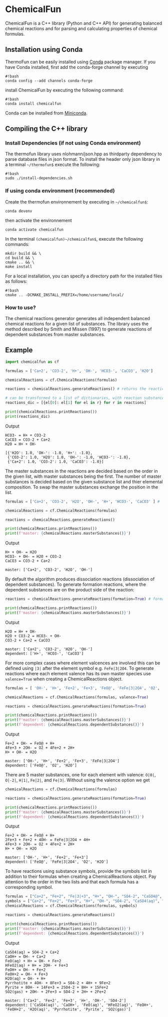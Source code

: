 # ChemicalFun

ChemicalFun is a C++ library (Python and C++ API) for generating balanced chemical reactions and for parsing and calculating properties of chemical formulas.

## Installation using Conda

ThermoFun can be easily installed using [Conda](https://conda.io/docs/) package manager. If you have Conda installed, first add the conda-forge channel by executing 

```
#!bash
conda config --add channels conda-forge
```

install ChemicalFun by executing the following command:

```
#!bash
conda install chemicalfun
```

Conda can be installed from [Miniconda](https://conda.io/miniconda.html).

## Compiling the C++ library

### Install Dependencies (if not using Conda environment)

The thermofun library uses nlohmann/json.hpp as thirdparty dependency to parse database files in json format. To install the header only json library in a terminal ```~/thermofun$``` execute the following: 

```
#!bash
sudo ./install-dependencies.sh
```

### If using conda environment (recommended)

Create the thermofun environnement by executing in ```~/chemicalfun$```:

```
conda devenv
```

then activate the environnement

```
conda activate chemicalfun
```

In the terminal ```(chemicalfun)~/chemicalfun$```, execute the following commands:

```
mkdir build && \
cd build && \
cmake .. && \
make install
``` 

For a local installation, you can specify a directory path for the installed files as follows:

```
#!bash
cmake .. -DCMAKE_INSTALL_PREFIX=/home/username/local/
```

### How to use?

The chemical reactions generator generates all independent balanced chemical reactions for a given list of substances. The library uses the method described by Smith and Missen (1997) to generate reactions of dependent substances from master substances. 

## Example

```python
import chemicalfun as cf

formulas = ['Ca+2', 'CO3-2', 'H+', 'OH-', 'HCO3-', 'CaCO3', 'H2O']

chemicalReactions = cf.ChemicalReactions(formulas)

reactions = chemicalReactions.generateReactions() # returns the reactions list as a list of tuples ('substance', coefficient)

# can be transformed to a list of dictionaries, with reaction substances as keys and the reaction coefficients as values
reactions_dic = [{el[0]: el[1] for el in r} for r in reactions] 

print(chemicalReactions.printReactions())
print(reactions_dic)
```

Output
```
HCO3- = H+ + CO3-2
CaCO3 = CO3-2 + Ca+2
H2O = H+ + OH-

[{'H2O': 1.0, 'OH-': -1.0, 'H+': -1.0},
 {'CO3-2': 1.0, 'H2O': 1.0, 'OH-': -1.0, 'HCO3-': -1.0},
 {'Ca+2': 1.0, 'CO3-2': 1.0, 'CaCO3': -1.0}]
```

The master substances in the reactions are decided based on the order in the given list, with master substances being the first. The number of master substances is decided based on the given substance list and thier elemental composition. To swap the master substances exchange the position in the list. 

```python
formulas = ['Ca+2', 'CO3-2', 'H2O', 'OH-', 'H+', 'HCO3-', 'CaCO3' ] # 'H2O' and 'OH-' are in front of 'H+' and will be set as master 

chemicalReactions = cf.ChemicalReactions(formulas)

reactions = chemicalReactions.generateReactions() 

print(chemicalReactions.printReactions())
print(f'master: {chemicalReactions.masterSubstances()}')
```

Output
```
H+ + OH- = H2O
HCO3- + OH- = H2O + CO3-2
CaCO3 = CO3-2 + Ca+2

master: ['Ca+2', 'CO3-2', 'H2O', 'OH-']
```

By default the algorithm produces dissociation reactions (dissociation of dependent substances). To generate formation reactions, where the dependent substances are on the product side of the reaction: 

```python
reactions = chemicalReactions.generateReactions(formation=True) # formation=True to generate formation reactions

print(chemicalReactions.printReactions())
print(f'master: {chemicalReactions.masterSubstances()}')
```

Output
```
H2O = H+ + OH-
H2O + CO3-2 = HCO3- + OH-
CO3-2 + Ca+2 = CaCO3

master: ['Ca+2', 'CO3-2', 'H2O', 'OH-']
dependent: ['H+', 'HCO3-', 'CaCO3']
```

For more complex cases where element valcences are involved this can be defined using `|3|` after the element symbol e.g. `FeFe|3|2O4`. To generate reactions where each element valence has its own master species use `valence=True` when creating a ChemicalReactions object. 

```python
formulas = [ 'OH-', 'H+', 'Fe+2', 'Fe+3', 'FeO@', 'FeFe|3|2O4', 'O2', 'H2O'] 

chemicalReactions = cf.ChemicalReactions(formulas, valence=True)

reactions = chemicalReactions.generateReactions(formation=True) 

print(chemicalReactions.printReactions())
print(f'master: {chemicalReactions.masterSubstances()}')
print(f'dependent: {chemicalReactions.dependentSubstances()}')
```

Output
```
Fe+2 + OH- = FeO@ + H+
4Fe+3 + 2OH- = O2 + 4Fe+2 + 2H+
H+ + OH- = H2O

master: ['OH-', 'H+', 'Fe+2', 'Fe+3', 'FeFe|3|2O4']
dependent: ['FeO@', 'O2', 'H2O']
```

There are 5 master substances, one for each element with valence: `O|0|`, `O|-2|`, `H|1|`, `Fe|2|`, and `Fe|3|`. Without using the valence option we get

```python
chemicalReactions = cf.ChemicalReactions(formulas)

reactions = chemicalReactions.generateReactions(formation=True) 

print(chemicalReactions.printReactions())
print(f'master: {chemicalReactions.masterSubstances()}')
print(f'dependent: {chemicalReactions.dependentSubstances()}')
```

Output
```
Fe+2 + OH- = FeO@ + H+
2Fe+3 + Fe+2 + 4OH- = FeFe|3|2O4 + 4H+
4Fe+3 + 2OH- = O2 + 4Fe+2 + 2H+
H+ + OH- = H2O

master: ['OH-', 'H+', 'Fe+2', 'Fe+3']
dependent: ['FeO@', 'FeFe|3|2O4', 'O2', 'H2O']
```

To have reactions using substance symbols, provide the symbols list in addition to their formulas when creating a ChemicalReactions object. Pay attention to the order in the two lists and that each formula has a corresponding symbol. 

```python
formulas = ["Ca+2", "Fe+2", "Fe|3|+3", "H+", "OH-", "SO4-2", "CaSO4@", "CaOH+", "FeO@", "HFe|3|O2@", "FeOH+", "Fe|3|OH+2", "H2O@",  "FeS|-2|", "FeS|0|S|-2|", "S|4|O2"]
symbols = ["Ca+2", "Fe+2", "Fe+3", "H+", "OH-", "SO4-2", "CaSO4(aq)", "CaOH+", "FeO(aq)", "HFeO2(aq)", "FeOH+", "FeOH+2", "H2O(aq)",  "Pyrrhotite", "Pyrite", "SO2(gas)"]
chemicalReactions = cf.ChemicalReactions(formulas, symbols)

reactions = chemicalReactions.generateReactions() 

print(chemicalReactions.printReactions())
print(f'master: {chemicalReactions.masterSubstances()}')
print(f'dependent: {chemicalReactions.dependentSubstances()}')
```

Output
```
CaSO4(aq) = SO4-2 + Ca+2
CaOH+ = OH- + Ca+2
FeO(aq) + H+ = OH- + Fe+2
HFeO2(aq) + H+ = 2OH- + Fe+3
FeOH+ = OH- + Fe+2
FeOH+2 = OH- + Fe+3
H2O(aq) = OH- + H+
Pyrrhotite + 4OH- + 8Fe+3 = SO4-2 + 4H+ + 9Fe+2
Pyrite + 8OH- + 14Fe+3 = 2SO4-2 + 8H+ + 15Fe+2
SO2(gas) + 2OH- + 2Fe+3 = SO4-2 + 2H+ + 2Fe+2

master: ['Ca+2', 'Fe+2', 'Fe+3', 'H+', 'OH-', 'SO4-2']
dependent: ['CaSO4(aq)', 'CaOH+', 'FeO(aq)', 'HFeO2(aq)', 'FeOH+', 'FeOH+2', 'H2O(aq)', 'Pyrrhotite', 'Pyrite', 'SO2(gas)']
```






